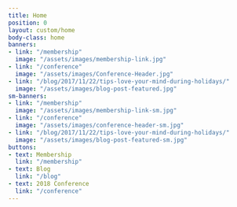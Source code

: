 ```yaml
---
title: Home
position: 0
layout: custom/home
body-class: home
banners:
- link: "/membership"
  image: "/assets/images/membership-link.jpg"
- link: "/conference"
  image: "/assets/images/Conference-Header.jpg"
- link: "/blog/2017/11/22/tips-love-your-mind-during-holidays/"
  image: "/assets/images/blog-post-featured.jpg"
sm-banners:
- link: "/membership"
  image: "/assets/images/membership-link-sm.jpg"
- link: "/conference"
  image: "/assets/images/conference-header-sm.jpg"
- link: "/blog/2017/11/22/tips-love-your-mind-during-holidays/"
  image: "/assets/images/blog-post-featured-sm.jpg"
buttons:
- text: Membership
  link: "/membership"
- text: Blog
  link: "/blog"
- text: 2018 Conference
  link: "/conference"
---
```


